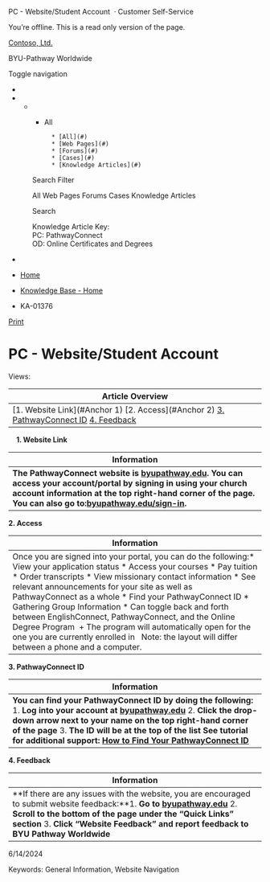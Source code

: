 





 
 PC \- Website/Student Account
  · Customer Self\-Service













You’re offline. This is a read only version of the page.






[Contoso, Ltd.](~/ "Contoso, Ltd.")


BYU\-Pathway Worldwide




Toggle navigation







* 
* + - All
		
		
			* [All](#)
			* [Web Pages](#)
			* [Forums](#)
			* [Cases](#)
			* [Knowledge Articles](#)
	
	Search Filter
	
	All
	Web Pages
	Forums
	Cases
	Knowledge Articles
	
	
	 Search
	 
	
	
	
	
	
	
	
	
	Knowledge Article Key:  
	PC: PathwayConnect  
	OD: Online Certificates and Degrees
* 















* [Home](/)
* [Knowledge Base \- Home](/knowledgebase/)
* KA\-01376






 [Print](javascript:window.print())



PC \- Website/Student Account
=============================














Views: 





| **Article Overview** |
| --- |
| [1\. Website Link](#Anchor 1) [2\. Access](#Anchor 2) [3\. PathwayConnect ID](#Anchor3) [4\. Feedback](#Anchor4) |


 
 
**1\. Website Link**


| **Information** |
| --- |
| **The PathwayConnect website is [byupathway.edu](http://www.byupathway.edu). You can access your account/portal by signing in using your church account information at the top right\-hand corner of the page.**  **You can also go to:[byupathway.edu/sign\-in](https://www.byupathway.edu/sign-in).** |


**2\. Access**


| **Information** |
| --- |
| Once you are signed into your portal, you can do the following:* View your application status * Access your courses * Pay tuition * Order transcripts * View missionary contact information * See relevant announcements for your site as well as PathwayConnect as a whole * Find your PathwayConnect ID * Gathering Group Information * Can toggle back and forth between EnglishConnect, PathwayConnect, and the Online Degree Program  	+ The program will automatically open for the one you are currently enrolled in    Note: the layout will differ between a phone and a computer. |


**3\. PathwayConnect ID**


| **Information** |
| --- |
| **You can find your PathwayConnect ID by doing the following:** 1. **Log into your account at [byupathway.edu](https://byupathway.edu)** 2. **Click the drop\-down arrow next to your name on the top right\-hand corner of the page** 3. **The ID will be at the top of the list**   **See tutorial for additional support:** **[How to Find Your PathwayConnect ID](https://drive.google.com/file/d/1zhpBk4rg1BEO8Q4wSUA9hcXmWA76H_WZ/view?usp=sharing)** |


**4\. Feedback**


| **Information** |
| --- |
| **If there are any issues with the website, you are encouraged to submit website feedback:**1. **Go to [byupathway.edu](https://byupathway.edu)** 2. **Scroll to the bottom of the page under the “Quick Links” section** 3. **Click “Website Feedback” and report feedback to BYU Pathway Worldwide** |


6/14/2024





Keywords: General Information, Website Navigation

































